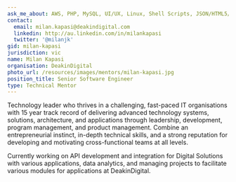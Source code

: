 ```yaml
---
ask_me_about: AWS, PHP, MySQL, UI/UX, Linux, Shell Scripts, JSON/HTML5/CSS3, API Development
contact:
  email: milan.kapasi@deakindigital.com
  linkedin: http://au.linkedin.com/in/milankapasi
  twitter: '@milanjk'
gid: milan-kapasi
jurisdiction: vic
name: Milan Kapasi
organisation: DeakinDigital
photo_url: /resources/images/mentors/milan-kapasi.jpg
position_title: Senior Software Engineer
type: Technical Mentor
---
```


Technology leader who thrives in a challenging, fast-paced IT organisations with 15 year track record of delivering advanced technology systems, solutions, architecture, and applications through leadership, development, program management, and product management. Combine an entrepreneurial instinct, in-depth technical skills, and a strong reputation for developing and motivating cross-functional teams at all levels.

Currently working on API development and integration for Digital Solutions with various applications, data analytics, and managing projects to facilitate various modules for applications at DeakinDigital.